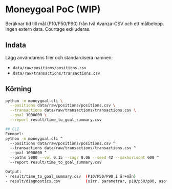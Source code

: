 # Moneygoal PoC (WIP)

Beräknar tid till mål (P10/P50/P90) från två Avanza-CSV och ett målbelopp. Ingen extern data. Courtage exkluderas.

## Indata
Lägg användarens filer och standardisera namnen:
- `data/raw/positions/positions.csv`
- `data/raw/transactions/transactions.csv`

## Körning
```bash
python -m moneygoal.cli \
  --positions data/raw/positions/positions.csv \
  --transactions data/raw/transactions/transactions.csv \
  --goal 1000000 \
  --report result/time_to_goal_summary.csv

## CLI
Exempel:
python -m moneygoal.cli ^
  --positions data/raw/positions/positions.csv ^
  --transactions data/raw/transactions/transactions.csv ^
  --goal 1000000 ^
  --paths 5000 --vol 0.15 --cagr 0.06 --seed 42 --maxhorisont 600 ^
  --report result/time_to_goal_summary.csv

Output:
- result/time_to_goal_summary.csv  (P10/P50/P90 i år+mån)
- result/diagnostics.csv           (xirr, parametrar, p10/p50/p90, asof)